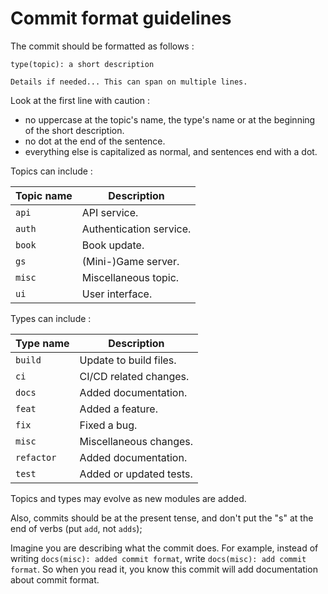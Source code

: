 # Commit format guidelines

The commit should be formatted as follows :

```
type(topic): a short description

Details if needed... This can span on multiple lines.
```

Look at the first line with caution :

- no uppercase at the topic's name, the type's name or at the beginning of the short description.
- no dot at the end of the sentence.
- everything else is capitalized as normal, and sentences end with a dot.

Topics can include :

| Topic name | Description             |
|------------|-------------------------|
| `api`      | API service.            |
| `auth`     | Authentication service. |
| `book`     | Book update.            |
| `gs`       | (Mini-)Game server.     |
| `misc`     | Miscellaneous topic.    |
| `ui`       | User interface.         |

Types can include :

| Type name  | Description             |
|------------|-------------------------|
| `build`    | Update to build files.  |
| `ci`       | CI/CD related changes.  |
| `docs`     | Added documentation.    |
| `feat`     | Added a feature.        |
| `fix`      | Fixed a bug.            |
| `misc`     | Miscellaneous changes.  |
| `refactor` | Added documentation.    |
| `test`     | Added or updated tests. |

Topics and types may evolve as new modules are added.

Also, commits should be at the present tense, and don't put the "s" at the end
of verbs (put `add`, not `adds`);

Imagine you are describing what the commit does. For example, instead of writing
`docs(misc): added commit format`, write `docs(misc): add commit format`. So
when you read it, you know this commit will add documentation about commit
format.
